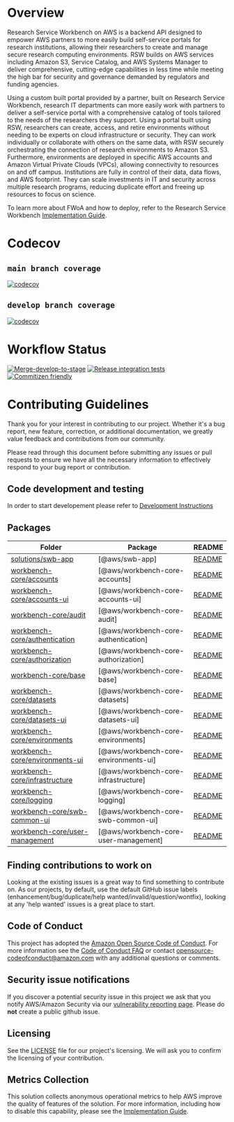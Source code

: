 # Overview

Research Service Workbench on AWS is a backend API designed to empower AWS partners to more easily build self-service portals for research institutions, allowing their researchers to create and manage secure research computing environments. RSW builds on AWS services including Amazon S3, Service Catalog, and AWS Systems Manager to deliver comprehensive, cutting-edge capabilities in less time while meeting the high bar for security and governance demanded by regulators and funding agencies.

Using a custom built portal provided by a partner, built on Research Service Workbench, research IT departments can more easily work with partners to deliver a self-service portal with a comprehensive catalog of tools tailored to the needs of the researchers they support. Using a portal built using RSW, researchers can create, access, and retire environments without needing to be experts on cloud infrastructure or security. They can work individually or collaborate with others on the same data, with RSW securely orchestrating the connection of research environments to Amazon S3. Furthermore, environments are deployed in specific AWS accounts and Amazon Virtual Private Clouds (VPCs), allowing connectivity to resources on and off campus. Institutions are fully in control of their data, data flows, and AWS footprint. They can scale investments in IT and security across multiple research programs, reducing duplicate effort and freeing up resources to focus on science.

To learn more about FWoA and how to deploy, refer to the Research Service Workbench [Implementation Guide](https://www.docs.aws.a2z.com/solutions/latest/research-service-workbench-on-aws/overview.html).

# Codecov
## `main branch coverage`
[![codecov](https://codecov.io/github/aws-solutions/research-service-workbench-on-aws/branch/main/graph/badge.svg?flag=root)](https://app.codecov.io/github/aws-solutions/research-service-workbench-on-aws/tree/main)

## `develop branch coverage`
[![codecov](https://codecov.io/github/aws-solutions/research-service-workbench-on-aws/branch/develop/graph/badge.svg?flag=root)](https://app.codecov.io/github/aws-solutions/research-service-workbench-on-aws/tree/develop)

# Workflow Status
[![Merge-develop-to-stage](https://github.com/aws-solutions/research-service-workbench-on-aws/actions/workflows/merge-develop-to-stage.yml/badge.svg?branch=develop)](https://github.com/aws-solutions/research-service-workbench-on-aws/actions/workflows/merge-develop-to-stage.yml)
[![Release integration tests](https://github.com/aws-solutions/research-service-workbench-on-aws/actions/workflows/integration-tests-release.yml/badge.svg)](https://github.com/aws-solutions/research-service-workbench-on-aws/actions/workflows/integration-tests-release.yml)
[![Commitizen friendly](https://img.shields.io/badge/commitizen-friendly-brightgreen.svg)](http://commitizen.github.io/cz-cli/)

# Contributing Guidelines

Thank you for your interest in contributing to our project. Whether it's a bug report, new feature, correction, or additional documentation, we greatly value feedback and contributions from our community.

Please read through this document before submitting any issues or pull requests to ensure we have all the necessary information to effectively respond to your bug report or contribution.

## Code development and testing

In order to start developement please refer to [Development Instructions](./DEVELOPMENT.md#research-service-workbench-on-aws-development-instructions)

<!-- GENERATED PROJECT SUMMARY START -->

## Packages

<!-- the table below was generated using the ./repo-scripts/repo-toolbox script -->

| Folder | Package | README |
| ------ | ------- | ------ |
| [solutions/swb-app](./solutions/swb-app/) | [@aws/swb-app] | [README](./solutions/swb-app/README.md)
| [workbench-core/accounts](./workbench-core/accounts/) | [@aws/workbench-core-accounts] | [README](./workbench-core/accounts/README.md)
| [workbench-core/accounts-ui](./workbench-core/accounts-ui/) | [@aws/workbench-core-accounts-ui] | [README](./workbench-core/accounts-ui/README.md)
| [workbench-core/audit](./workbench-core/audit/) | [@aws/workbench-core-audit] | [README](./workbench-core/audit/README.md)
| [workbench-core/authentication](./workbench-core/authentication/) | [@aws/workbench-core-authentication] | [README](./workbench-core/authentication/README.md)
| [workbench-core/authorization](./workbench-core/authorization/) | [@aws/workbench-core-authorization] | [README](./workbench-core/authorization/README.md)
| [workbench-core/base](./workbench-core/base/) | [@aws/workbench-core-base] | [README](./workbench-core/base/README.md)
| [workbench-core/datasets](./workbench-core/datasets/) | [@aws/workbench-core-datasets] | [README](./workbench-core/datasets/README.md)
| [workbench-core/datasets-ui](./workbench-core/datasets-ui/) | [@aws/workbench-core-datasets-ui] | [README](./workbench-core/datasets-ui/README.md)
| [workbench-core/environments](./workbench-core/environments/) | [@aws/workbench-core-environments] | [README](./workbench-core/environments/README.md)
| [workbench-core/environments-ui](./workbench-core/environments-ui/) | [@aws/workbench-core-environments-ui] | [README](./workbench-core/environments-ui/README.md)
| [workbench-core/infrastructure](./workbench-core/infrastructure/) | [@aws/workbench-core-infrastructure] | [README](./workbench-core/infrastructure/README.md)
| [workbench-core/logging](./workbench-core/logging/) | [@aws/workbench-core-logging] | [README](./workbench-core/logging/README.md)
| [workbench-core/swb-common-ui](./workbench-core/swb-common-ui/) | [@aws/workbench-core-swb-common-ui] | [README](./workbench-core/swb-common-ui/README.md)
| [workbench-core/user-management](./workbench-core/user-management/) | [@aws/workbench-core-user-management] | [README](./workbench-core/user-management/README.md)
<!-- GENERATED PROJECT SUMMARY END -->

## Finding contributions to work on

Looking at the existing issues is a great way to find something to contribute on. As our projects, by default, use the default GitHub issue labels (enhancement/bug/duplicate/help wanted/invalid/question/wontfix), looking at any 'help wanted' issues is a great place to start.

## Code of Conduct

This project has adopted the [Amazon Open Source Code of Conduct](https://aws.github.io/code-of-conduct).
For more information see the [Code of Conduct FAQ](https://aws.github.io/code-of-conduct-faq) or contact
opensource-codeofconduct@amazon.com with any additional questions or comments.

## Security issue notifications

If you discover a potential security issue in this project we ask that you notify AWS/Amazon Security via our [vulnerability reporting page](http://aws.amazon.com/security/vulnerability-reporting/). Please do **not** create a public github issue.

## Licensing

See the [LICENSE](LICENSE) file for our project's licensing. We will ask you to confirm the licensing of your contribution.

## Metrics Collection
This solution collects anonymous operational metrics to help AWS improve the quality of features of the solution. For more information, including how to disable this capability, please see the [Implementation Guide](https://docs.aws.amazon.com/solutions/latest/research-service-workbench-on-aws/monitoring-the-solution-with-aws-service-catalog-appregistry.html).
